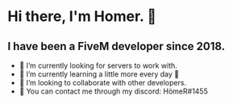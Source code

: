 # Hi there, I'm Homer. 👋 

## I have been a FiveM developer since 2018.

- 🔭 I’m currently looking for servers to work with.
- 🌱 I’m currently learning a little more every day 🤣
- 👯 I’m looking to collaborate with other developers.
- 💬 You can contact me through my discord: HömeR#1455

